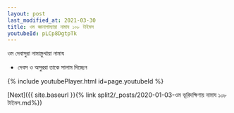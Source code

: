 ```yaml
---
layout: post
last_modified_at: 2021-03-30
title: ওম জ্ঞানাগাম্যায়া নামায ১০৮ টাইমস
youtubeId: pLCp8DgtpTk
---
```

 
 
 ওম দেবাসুরা নামাস্ক্রুথায়া নামায  
 
 -  দেবস ও অসুররা তাকে সালাম দিচ্ছেন 
 
  
 
  
 
 
 
 
 
 


{% include youtubePlayer.html id=page.youtubeId %}
 
[Next]({{ site.baseurl }}{% link  split2/_posts/2020-01-03-ওম ভূরিদক্ষিণায় নামায ১০৮ টাইমস.md%})
 
